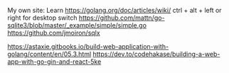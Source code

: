My own site:
Learn 
https://golang.org/doc/articles/wiki/
ctrl + alt + left or right for desktop switch
https://github.com/mattn/go-sqlite3/blob/master/_example/simple/simple.go
https://github.com/jmoiron/sqlx

https://astaxie.gitbooks.io/build-web-application-with-golang/content/en/05.3.html
https://dev.to/codehakase/building-a-web-app-with-go-gin-and-react-5ke


<!-- TODO Snag random song near the end of the previous and queue it up to play>
<!-- TODO auto increment Id's in tables>

<!-- TODO modularize & dockerize>
<!-- TODO Host on raspberry Pi>
<!-- TODO Fetch new songs & music from web -->
<!-- TODO Block duplicate songs from getting into db>


<!-- TODO Tag animations & artists with vibes>

